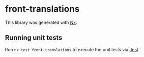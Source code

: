 # front-translations

This library was generated with [Nx](https://nx.dev).

## Running unit tests

Run `nx test front-translations` to execute the unit tests via [Jest](https://jestjs.io).
